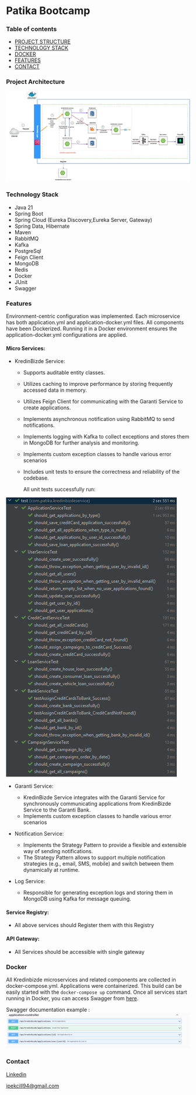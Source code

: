 # Patika Bootcamp

### Table of contents

- [PROJECT STRUCTURE](#Project-architecture)
- [TECHNOLOGY STACK](#technology-stack)
- [DOCKER](#docker)
- [FEATURES](#features)
- [CONTACT](#contact)

### Project Architecture
![Project Design](https://raw.githubusercontent.com/ipekcill/image-resources/main/structure.jpg)

### Technology Stack
- Java 21
- Spring Boot
- Spring Cloud (Eureka Discovery,Eureka Server, Gateway)
- Spring Data, Hibernate
- Maven
- RabbitMQ
- Kafka
- PostgreSql
- Feign Client
- MongoDB
- Redis
- Docker
- JUnit
- Swagger

### Features
Environment-centric configuration was implemented. Each microservice has both application.yml and application-docker.yml files. All components have been Dockerized. Running it in a Docker environment ensures the application-docker.yml configurations are applied.
#### Micro Services:

- KredinBizde Service:
  - Supports auditable entity classes.
  - Utilizes caching to improve performance by storing frequently accessed data in memory.
  - Utilizes Feign Client for communicating with the Garanti Service to create applications.
  - Implements asynchronous notification using RabbitMQ to send notifications.
  - Implements logging with Kafka to collect exceptions and stores them in MongoDB for further analysis and monitoring.
  - Implements custom exception classes to handle various error scenarios
  - Includes unit tests to ensure the correctness and reliability of the codebase.
  
    All unit tests successfully run:

![UnitTests](https://raw.githubusercontent.com/ipekcill/image-resources/main/unitTests.png)

- Garanti Service:
  - KredinBizde Service integrates with the Garanti Service for synchronously communicating  applications from KredinBizde Service to the Garanti Bank. 
  - Implements custom exception classes to handle various error scenarios
  
- Notification Service:
  - Implements the Strategy Pattern to provide a flexible and extensible way of sending notifications. 
  - The Strategy Pattern allows to support multiple notification strategies (e.g., email, SMS, mobile) and switch between them dynamically at runtime.

- Log Service:
  - Responsible for generating exception logs and storing them in MongoDB using Kafka for message queuing.
  
#### Service Registry:
- All above services should Register them with this Registry
#### API Gateway:
- All Services should be accessible with single gateway

### Docker
All Kredinbizde microservices and related components are collected in docker-compose.yml. Applications were containerized.
This build can be easily started with the `docker-compose up` command. Once all services start running in Docker, you can access Swagger from [here](http://localhost:8083/swagger-ui/index.html).

Swagger documentation example :
![Example end-point](https://raw.githubusercontent.com/ipekcill/image-resources/main/Screenshot_1.png)

### Contact
[Linkedin](https://www.linkedin.com/in/ipekcil/)

ipekcill94@gmail.com
